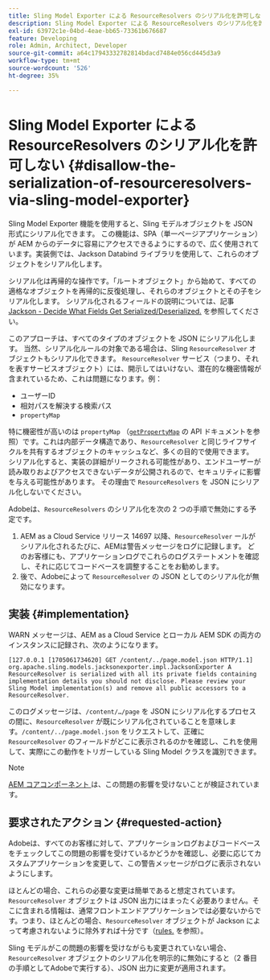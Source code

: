 ```yaml
---
title: Sling Model Exporter による ResourceResolvers のシリアル化を許可しない
description: Sling Model Exporter による ResourceResolvers のシリアル化を許可しない
exl-id: 63972c1e-04bd-4eae-bb65-73361b676687
feature: Developing
role: Admin, Architect, Developer
source-git-commit: a64c17943332782814bdacd7484e056cd445d3a9
workflow-type: tm+mt
source-wordcount: '526'
ht-degree: 35%

---
```


# Sling Model Exporter による ResourceResolvers のシリアル化を許可しない {#disallow-the-serialization-of-resourceresolvers-via-sling-model-exporter}

Sling Model Exporter 機能を使用すると、Sling モデルオブジェクトを JSON 形式にシリアル化できます。 この機能は、SPA（単一ページアプリケーション）が AEM からのデータに容易にアクセスできるようにするので、広く使用されています。実装側では、Jackson Databind ライブラリを使用して、これらのオブジェクトをシリアル化します。

シリアル化は再帰的な操作です。「ルートオブジェクト」から始めて、すべての適格なオブジェクトを再帰的に反復処理し、それらのオブジェクトとその子をシリアル化します。 シリアル化されるフィールドの説明については、記事 [Jackson - Decide What Fields Get Serialized/Deserialized.](https://www.baeldung.com/jackson-field-serializable-deserializable-or-not) を参照してください。

このアプローチは、すべてのタイプのオブジェクトを JSON にシリアル化します。 当然、シリアル化ルールの対象である場合は、Sling `ResourceResolver` オブジェクトもシリアル化できます。 `ResourceResolver` サービス（つまり、それを表すサービスオブジェクト）には、開示してはいけない、潜在的な機密情報が含まれているため、これは問題になります。例：

* ユーザーID
* 相対パスを解決する検索パス
* `propertyMap`

特に機密性が高いのは `propertyMap` （[`getPropertyMap`](https://sling.apache.org/apidocs/sling12/org/apache/sling/api/resource/ResourceResolver.html#getPropertyMap--) の API ドキュメントを参照）です。これは内部データ構造であり、`ResourceResolver` と同じライフサイクルを共有するオブジェクトのキャッシュなど、多くの目的で使用できます。 シリアル化すると、実装の詳細がリークされる可能性があり、エンドユーザーが読み取りおよびアクセスできないデータが公開されるので、セキュリティに影響を与える可能性があります。 その理由で `ResourceResolvers` を JSON にシリアル化しないでください。

Adobeは、`ResourceResolvers` のシリアル化を次の 2 つの手順で無効にする予定です。

1. AEM as a Cloud Service リリース 14697 以降、`ResourceResolver` ールがシリアル化されるたびに、AEMは警告メッセージをログに記録します。 どのお客様にも、アプリケーションログでこれらのログステートメントを確認し、それに応じてコードベースを調整することをお勧めします。
1. 後で、Adobeによって `ResourceResolver` の JSON としてのシリアル化が無効になります。

## 実装 {#implementation}

WARN メッセージは、AEM as a Cloud Service とローカル AEM SDK の両方のインスタンスに記録され、次のようになります。

```text
[127.0.0.1 [1705061734620] GET /content/../page.model.json HTTP/1.1] org.apache.sling.models.jacksonexporter.impl.JacksonExporter A ResourceResolver is serialized with all its private fields containing implementation details you should not disclose. Please review your Sling Model implementation(s) and remove all public accessors to a ResourceResolver.
```

このログメッセージは、`/content/…/page` を JSON にシリアル化するプロセスの間に、`ResourceResolver` が既にシリアル化されていることを意味します。`/content/../page.model.json` をリクエストして、正確に `ResourceResolver` のフィールドがどこに表示されるのかを確認し、これを使用して、実際にこの動作をトリガーしている Sling Model クラスを識別できます。


>[!NOTE]
>
>[AEM コアコンポーネント ](https://experienceleague.adobe.com/ja/docs/experience-manager-core-components/using/introduction) は、この問題の影響を受けないことが検証されています。

## 要求されたアクション {#requested-action}

Adobeは、すべてのお客様に対して、アプリケーションログおよびコードベースをチェックしてこの問題の影響を受けているかどうかを確認し、必要に応じてカスタムアプリケーションを変更して、この警告メッセージがログに表示されないようにします。

ほとんどの場合、これらの必要な変更は簡単であると想定されています。 `ResourceResolver` オブジェクトは JSON 出力にはまったく必要ありません。そこに含まれる情報は、通常フロントエンドアプリケーションでは必要ないからです。つまり、ほとんどの場合、`ResourceResolver` オブジェクトが Jackson によって考慮されないように除外すれば十分です（[rules.](https://www.baeldung.com/jackson-field-serializable-deserializable-or-not) を参照）。

Sling モデルがこの問題の影響を受けながらも変更されていない場合、`ResourceResolver` オブジェクトのシリアル化を明示的に無効にすると（2 番目の手順としてAdobeで実行する）、JSON 出力に変更が適用されます。
